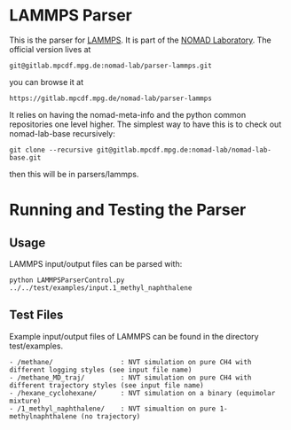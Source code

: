 # LAMMPS Parser

This is the parser for [LAMMPS](http://lammps.sandia.gov/).
It is part of the [NOMAD Laboratory](http://nomad-lab.eu).
The official version lives at

    git@gitlab.mpcdf.mpg.de:nomad-lab/parser-lammps.git

you can browse it at

    https://gitlab.mpcdf.mpg.de/nomad-lab/parser-lammps

It relies on having the nomad-meta-info and the python common repositories one level higher.
The simplest way to have this is to check out nomad-lab-base recursively:

    git clone --recursive git@gitlab.mpcdf.mpg.de:nomad-lab/nomad-lab-base.git

then this will be in parsers/lammps.

# Running and Testing the Parser

## Usage
LAMMPS input/output files can be parsed with:

    python LAMMPSParserControl.py ../../test/examples/input.1_methyl_naphthalene

## Test Files
Example input/output files of LAMMPS can be found in the directory test/examples.

    - /methane/                 : NVT simulation on pure CH4 with different logging styles (see input file name)
    - /methane_MD_traj/         : NVT simulation on pure CH4 with different trajectory styles (see input file name)
    - /hexane_cyclohexane/      : NVT simulation on a binary (equimolar mixture)
    - /1_methyl_naphthalene/    : NVT simualtion on pure 1-methylnaphthalene (no trajectory)    


